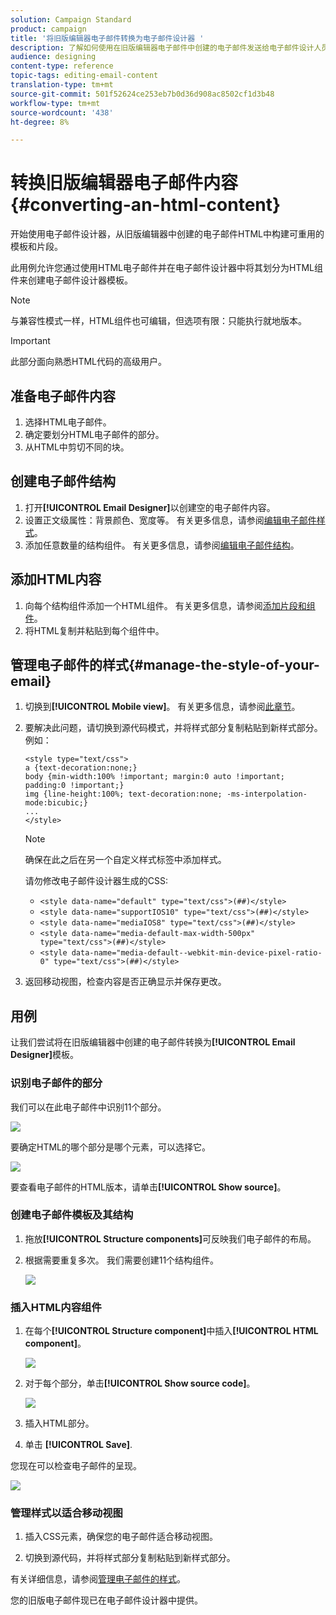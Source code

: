 ```yaml
---
solution: Campaign Standard
product: campaign
title: '将旧版编辑器电子邮件转换为电子邮件设计器 '
description: 了解如何使用在旧版编辑器电子邮件中创建的电子邮件发送给电子邮件设计人员。
audience: designing
content-type: reference
topic-tags: editing-email-content
translation-type: tm+mt
source-git-commit: 501f52624ce253eb7b0d36d908ac8502cf1d3b48
workflow-type: tm+mt
source-wordcount: '438'
ht-degree: 8%

---
```



# 转换旧版编辑器电子邮件内容{#converting-an-html-content}

开始使用电子邮件设计器，从旧版编辑器中创建的电子邮件HTML中构建可重用的模板和片段。

此用例允许您通过使用HTML电子邮件并在电子邮件设计器中将其划分为HTML组件来创建电子邮件设计器模板。

>[!NOTE]
>
>与兼容性模式一样，HTML组件也可编辑，但选项有限：只能执行就地版本。

>[!IMPORTANT]
>
>此部分面向熟悉HTML代码的高级用户。

## 准备电子邮件内容

1. 选择HTML电子邮件。
1. 确定要划分HTML电子邮件的部分。
1. 从HTML中剪切不同的块。

## 创建电子邮件结构

1. 打开&#x200B;**[!UICONTROL Email Designer]**&#x200B;以创建空的电子邮件内容。
1. 设置正文级属性：背景颜色、宽度等。 有关更多信息，请参阅[编辑电子邮件样式](../../designing/using/styles.md)。
1. 添加任意数量的结构组件。 有关更多信息，请参阅[编辑电子邮件结构](../../designing/using/designing-from-scratch.md#defining-the-email-structure)。

## 添加HTML内容

1. 向每个结构组件添加一个HTML组件。 有关更多信息，请参阅[添加片段和组件](../../designing/using/designing-from-scratch.md#defining-the-email-structure)。
1. 将HTML复制并粘贴到每个组件中。

## 管理电子邮件的样式{#manage-the-style-of-your-email}

1. 切换到&#x200B;**[!UICONTROL Mobile view]**。 有关更多信息，请参阅[此章节](../../designing/using/plain-text-html-modes.md#switching-to-mobile-view)。

1. 要解决此问题，请切换到源代码模式，并将样式部分复制粘贴到新样式部分。 例如：

   ```
   <style type="text/css">
   a {text-decoration:none;}
   body {min-width:100% !important; margin:0 auto !important; padding:0 !important;}
   img {line-height:100%; text-decoration:none; -ms-interpolation-mode:bicubic;}
   ...
   </style>
   ```

   >[!NOTE]
   >
   >确保在此之后在另一个自定义样式标签中添加样式。
   >
   >请勿修改电子邮件设计器生成的CSS:
   >
   >* `<style data-name="default" type="text/css">(##)</style>`
   >* `<style data-name="supportIOS10" type="text/css">(##)</style>`
   >* `<style data-name="mediaIOS8" type="text/css">(##)</style>`
   >* `<style data-name="media-default-max-width-500px" type="text/css">(##)</style>`
   >* `<style data-name="media-default--webkit-min-device-pixel-ratio-0" type="text/css">(##)</style>`


1. 返回移动视图，检查内容是否正确显示并保存更改。

## 用例

让我们尝试将在旧版编辑器中创建的电子邮件转换为&#x200B;**[!UICONTROL Email Designer]**&#x200B;模板。

### 识别电子邮件的部分

我们可以在此电子邮件中识别11个部分。

![](assets/html-dce-view-mail.png)

要确定HTML的哪个部分是哪个元素，可以选择它。

![](assets/breadcrumbs.png)

要查看电子邮件的HTML版本，请单击&#x200B;**[!UICONTROL Show source]**。

### 创建电子邮件模板及其结构

1. 拖放&#x200B;**[!UICONTROL Structure components]**&#x200B;可反映我们电子邮件的布局。

1. 根据需要重复多次。 我们需要创建11个结构组件。

   ![](assets/structure-components-migration.png)

### 插入HTML内容组件

1. 在每个&#x200B;**[!UICONTROL Structure component]**&#x200B;中插入&#x200B;**[!UICONTROL HTML component]**。

   ![](assets/html-components.png)

1. 对于每个部分，单击&#x200B;**[!UICONTROL Show source code]**。

   ![](assets/show-source-code.png)

1. 插入HTML部分。

1. 单击 **[!UICONTROL Save]**.

您现在可以检查电子邮件的呈现。

![](assets/migrated-email-result.png)

### 管理样式以适合移动视图

1. 插入CSS元素，确保您的电子邮件适合移动视图。

1. 切换到源代码，并将样式部分复制粘贴到新样式部分。

有关详细信息，请参阅[管理电子邮件的样式](#manage-the-style-of-your-email)。

您的旧版电子邮件现已在电子邮件设计器中提供。